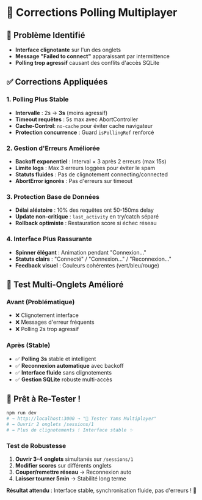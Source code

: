 # 🔧 Corrections Polling Multiplayer

## 🐛 Problème Identifié
- **Interface clignotante** sur l'un des onglets
- **Message "Failed to connect"** apparaissant par intermittence
- **Polling trop agressif** causant des conflits d'accès SQLite

## ✅ Corrections Appliquées

### 1. Polling Plus Stable
- **Intervalle** : 2s → **3s** (moins agressif)
- **Timeout requêtes** : 5s max avec AbortController
- **Cache-Control**: `no-cache` pour éviter cache navigateur
- **Protection concurrence** : Guard `isPollingRef` renforcé

### 2. Gestion d'Erreurs Améliorée
- **Backoff exponentiel** : Interval × 3 après 2 erreurs (max 15s)
- **Limite logs** : Max 3 erreurs loggées pour éviter le spam
- **Statuts fluides** : Pas de clignotement connecting/connected
- **AbortError ignorés** : Pas d'erreurs sur timeout

### 3. Protection Base de Données
- **Délai aléatoire** : 10% des requêtes ont 50-150ms delay
- **Update non-critique** : `last_activity` en try/catch séparé
- **Rollback optimiste** : Restauration score si échec réseau

### 4. Interface Plus Rassurante
- **Spinner élégant** : Animation pendant "Connexion..."
- **Statuts clairs** : "Connecté" / "Connexion..." / "Reconnexion..."
- **Feedback visuel** : Couleurs cohérentes (vert/bleu/rouge)

## 🧪 Test Multi-Onglets Amélioré

### Avant (Problématique)
- ❌ Clignotement interface
- ❌ Messages d'erreur fréquents
- ❌ Polling 2s trop agressif

### Après (Stable)
- ✅ **Polling 3s** stable et intelligent
- ✅ **Reconnexion automatique** avec backoff
- ✅ **Interface fluide** sans clignotements
- ✅ **Gestion SQLite** robuste multi-accès

## 🚀 Prêt à Re-Tester !

```bash
npm run dev
# → http://localhost:3000 → "🎲 Tester Yams Multiplayer"
# → Ouvrir 2 onglets /sessions/1
# → Plus de clignotements ! Interface stable ✨
```

### Test de Robustesse
1. **Ouvrir 3-4 onglets** simultanés sur `/sessions/1`
2. **Modifier scores** sur différents onglets
3. **Couper/remettre réseau** → Reconnexion auto
4. **Laisser tourner 5min** → Stabilité long terme

**Résultat attendu** : Interface stable, synchronisation fluide, pas d'erreurs ! 🎯